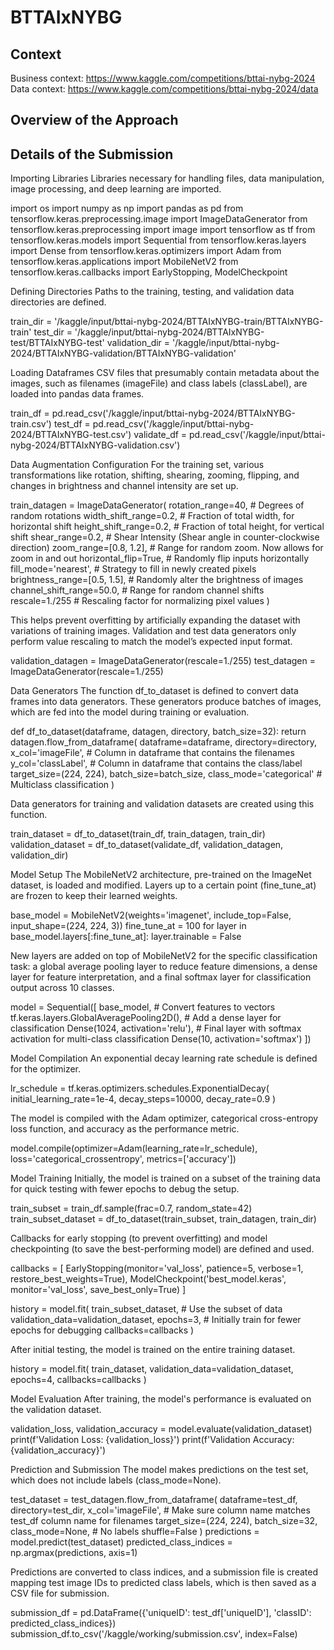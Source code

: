 # BTTAIxNYBG
## Context
Business context: https://www.kaggle.com/competitions/bttai-nybg-2024
Data context: https://www.kaggle.com/competitions/bttai-nybg-2024/data

## Overview of the Approach


## Details of the Submission
Importing Libraries
Libraries necessary for handling files, data manipulation, image processing, and deep learning are imported.

import os
import numpy as np
import pandas as pd
from tensorflow.keras.preprocessing.image import ImageDataGenerator
from tensorflow.keras.preprocessing import image
import tensorflow as tf
from tensorflow.keras.models import Sequential
from tensorflow.keras.layers import Dense
from tensorflow.keras.optimizers import Adam
from tensorflow.keras.applications import MobileNetV2
from tensorflow.keras.callbacks import EarlyStopping, ModelCheckpoint


Defining Directories
Paths to the training, testing, and validation data directories are defined.

train_dir = '/kaggle/input/bttai-nybg-2024/BTTAIxNYBG-train/BTTAIxNYBG-train'
test_dir = '/kaggle/input/bttai-nybg-2024/BTTAIxNYBG-test/BTTAIxNYBG-test'
validation_dir = '/kaggle/input/bttai-nybg-2024/BTTAIxNYBG-validation/BTTAIxNYBG-validation'




Loading Dataframes
CSV files that presumably contain metadata about the images, such as filenames (imageFile) and class labels (classLabel), are loaded into pandas data frames.

train_df = pd.read_csv('/kaggle/input/bttai-nybg-2024/BTTAIxNYBG-train.csv')
test_df = pd.read_csv('/kaggle/input/bttai-nybg-2024/BTTAIxNYBG-test.csv')
validate_df = pd.read_csv('/kaggle/input/bttai-nybg-2024/BTTAIxNYBG-validation.csv')


Data Augmentation Configuration
For the training set, various transformations like rotation, shifting, shearing, zooming, flipping, and changes in brightness and channel intensity are set up. 

train_datagen = ImageDataGenerator(
    rotation_range=40,  # Degrees of random rotations
    width_shift_range=0.2,  # Fraction of total width, for horizontal shift
    height_shift_range=0.2,  # Fraction of total height, for vertical shift
    shear_range=0.2,  # Shear Intensity (Shear angle in counter-clockwise direction)
    zoom_range=[0.8, 1.2],  # Range for random zoom. Now allows for zoom in and out
    horizontal_flip=True,  # Randomly flip inputs horizontally
    fill_mode='nearest',  # Strategy to fill in newly created pixels
    brightness_range=[0.5, 1.5],  # Randomly alter the brightness of images
    channel_shift_range=50.0,  # Range for random channel shifts
    rescale=1./255  # Rescaling factor for normalizing pixel values
)

This helps prevent overfitting by artificially expanding the dataset with variations of training images. Validation and test data generators only perform value rescaling to match the model’s expected input format.

validation_datagen = ImageDataGenerator(rescale=1./255)
test_datagen = ImageDataGenerator(rescale=1./255)


Data Generators
The function df_to_dataset is defined to convert data frames into data generators. These generators produce batches of images, which are fed into the model during training or evaluation.

def df_to_dataset(dataframe, datagen, directory, batch_size=32):
    return datagen.flow_from_dataframe(
        dataframe=dataframe,
        directory=directory,
        x_col='imageFile',  # Column in dataframe that contains the filenames
        y_col='classLabel',  # Column in dataframe that contains the class/label
        target_size=(224, 224),
        batch_size=batch_size,
        class_mode='categorical'  # Multiclass classification
    )


Data generators for training and validation datasets are created using this function.

train_dataset = df_to_dataset(train_df, train_datagen, train_dir)
validation_dataset = df_to_dataset(validate_df, validation_datagen, validation_dir)





Model Setup
The MobileNetV2 architecture, pre-trained on the ImageNet dataset, is loaded and modified. Layers up to a certain point (fine_tune_at) are frozen to keep their learned weights.

base_model = MobileNetV2(weights='imagenet', include_top=False, input_shape=(224, 224, 3))
fine_tune_at = 100
for layer in base_model.layers[:fine_tune_at]:
    layer.trainable = False





New layers are added on top of MobileNetV2 for the specific classification task: a global average pooling layer to reduce feature dimensions, a dense layer for feature interpretation, and a final softmax layer for classification output across 10 classes.

model = Sequential([
    base_model,
    # Convert features to vectors
    tf.keras.layers.GlobalAveragePooling2D(),
    # Add a dense layer for classification
    Dense(1024, activation='relu'),
    # Final layer with softmax activation for multi-class classification
    Dense(10, activation='softmax')
])



Model Compilation
An exponential decay learning rate schedule is defined for the optimizer.

lr_schedule = tf.keras.optimizers.schedules.ExponentialDecay(
    initial_learning_rate=1e-4,
    decay_steps=10000,
    decay_rate=0.9
)

The model is compiled with the Adam optimizer, categorical cross-entropy loss function, and accuracy as the performance metric.

model.compile(optimizer=Adam(learning_rate=lr_schedule), loss='categorical_crossentropy', metrics=['accuracy'])


Model Training
Initially, the model is trained on a subset of the training data for quick testing with fewer epochs to debug the setup.

train_subset = train_df.sample(frac=0.7, random_state=42)
train_subset_dataset = df_to_dataset(train_subset, train_datagen, train_dir)

Callbacks for early stopping (to prevent overfitting) and model checkpointing (to save the best-performing model) are defined and used.

callbacks = [
    EarlyStopping(monitor='val_loss', patience=5, verbose=1, restore_best_weights=True),
    ModelCheckpoint('best_model.keras', monitor='val_loss', save_best_only=True)
]

history = model.fit(
    train_subset_dataset,  # Use the subset of data
    validation_data=validation_dataset,
    epochs=3,  # Initially train for fewer epochs for debugging
    callbacks=callbacks
)


After initial testing, the model is trained on the entire training dataset.

history = model.fit(
    train_dataset,
    validation_data=validation_dataset,
    epochs=4,
    callbacks=callbacks
)


Model Evaluation
After training, the model's performance is evaluated on the validation dataset.

validation_loss, validation_accuracy = model.evaluate(validation_dataset)
print(f'Validation Loss: {validation_loss}')
print(f'Validation Accuracy: {validation_accuracy}')


Prediction and Submission
The model makes predictions on the test set, which does not include labels (class_mode=None).

test_dataset = test_datagen.flow_from_dataframe(
    dataframe=test_df,
    directory=test_dir,
    x_col='imageFile',  # Make sure column name matches test_df column name for filenames
    target_size=(224, 224),
    batch_size=32,
    class_mode=None,  # No labels
    shuffle=False
)
predictions = model.predict(test_dataset)
predicted_class_indices = np.argmax(predictions, axis=1)


Predictions are converted to class indices, and a submission file is created mapping test image IDs to predicted class labels, which is then saved as a CSV file for submission.

submission_df = pd.DataFrame({'uniqueID': test_df['uniqueID'], 'classID': predicted_class_indices})
submission_df.to_csv('/kaggle/working/submission.csv', index=False)
